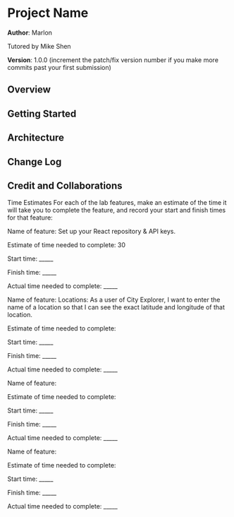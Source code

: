 # Project Name

**Author**: Marlon

Tutored by Mike Shen

**Version**: 1.0.0 (increment the patch/fix version number if you make more commits past your first submission)

## Overview
<!-- Provide a high level overview of what this application is and why you are building it, beyond the fact that it's an assignment for this class. (i.e. What's your problem domain?) -->

## Getting Started
<!-- What are the steps that a user must take in order to build this app on their own machine and get it running? -->

## Architecture
<!-- Provide a detailed description of the application design. What technologies (languages, libraries, etc) you're using, and any other relevant design information. -->

## Change Log
<!-- Use this area to document the iterative changes made to your application as each feature is successfully implemented. Use time stamps. Here's an example:

01-01-2001 4:59pm - Application now has a fully-functional express server, with a GET route for the location resource. -->

## Credit and Collaborations
<!-- Give credit (and a link) to other people or resources that helped you build this application. -->

Time Estimates
For each of the lab features, make an estimate of the time it will take you to complete the feature, and record your start and finish times for that feature:

Name of feature: Set up your React repository & API keys.

Estimate of time needed to complete: 30

Start time: _____

Finish time: _____

Actual time needed to complete: _____

Name of feature: Locations: As a user of City Explorer, I want to enter the name of a location so that I can see the exact latitude and longitude of that location.

Estimate of time needed to complete: 

Start time: _____

Finish time: _____

Actual time needed to complete: _____

Name of feature: 

Estimate of time needed to complete: 

Start time: _____

Finish time: _____

Actual time needed to complete: _____

Name of feature: 

Estimate of time needed to complete: 

Start time: _____

Finish time: _____

Actual time needed to complete: _____